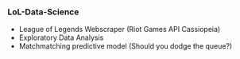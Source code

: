 ### LoL-Data-Science ###

- League of Legends Webscraper (Riot Games API Cassiopeia)
- Exploratory Data Analysis
- Matchmatching predictive model (Should you dodge the queue?)
